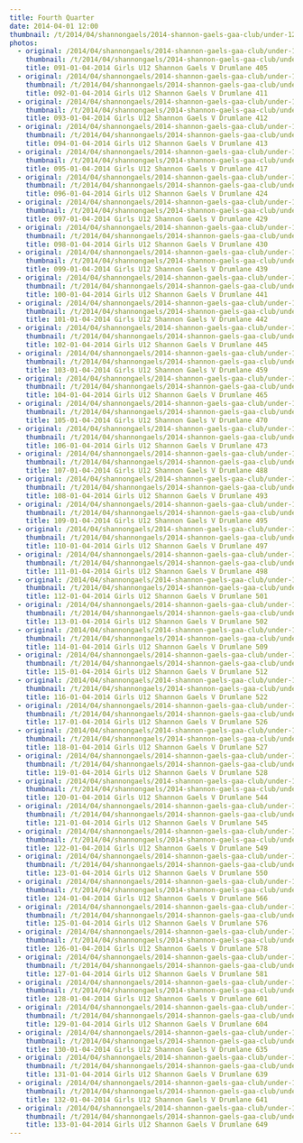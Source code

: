 ```yaml
---
title: Fourth Quarter
date: 2014-04-01 12:00
thumbnail: /t/2014/04/shannongaels/2014-shannon-gaels-gaa-club/under-12-girls-shannon-gaels-v-drumlane/fourth-quarter/091-01-04-2014-girls-u12-shannon-gaels-v-drumlane-405.jpg
photos:
  - original: /2014/04/shannongaels/2014-shannon-gaels-gaa-club/under-12-girls-shannon-gaels-v-drumlane/fourth-quarter/091-01-04-2014-girls-u12-shannon-gaels-v-drumlane-405.jpg
    thumbnail: /t/2014/04/shannongaels/2014-shannon-gaels-gaa-club/under-12-girls-shannon-gaels-v-drumlane/fourth-quarter/091-01-04-2014-girls-u12-shannon-gaels-v-drumlane-405.jpg
    title: 091-01-04-2014 Girls U12 Shannon Gaels V Drumlane 405
  - original: /2014/04/shannongaels/2014-shannon-gaels-gaa-club/under-12-girls-shannon-gaels-v-drumlane/fourth-quarter/092-01-04-2014-girls-u12-shannon-gaels-v-drumlane-411.jpg
    thumbnail: /t/2014/04/shannongaels/2014-shannon-gaels-gaa-club/under-12-girls-shannon-gaels-v-drumlane/fourth-quarter/092-01-04-2014-girls-u12-shannon-gaels-v-drumlane-411.jpg
    title: 092-01-04-2014 Girls U12 Shannon Gaels V Drumlane 411
  - original: /2014/04/shannongaels/2014-shannon-gaels-gaa-club/under-12-girls-shannon-gaels-v-drumlane/fourth-quarter/093-01-04-2014-girls-u12-shannon-gaels-v-drumlane-412.jpg
    thumbnail: /t/2014/04/shannongaels/2014-shannon-gaels-gaa-club/under-12-girls-shannon-gaels-v-drumlane/fourth-quarter/093-01-04-2014-girls-u12-shannon-gaels-v-drumlane-412.jpg
    title: 093-01-04-2014 Girls U12 Shannon Gaels V Drumlane 412
  - original: /2014/04/shannongaels/2014-shannon-gaels-gaa-club/under-12-girls-shannon-gaels-v-drumlane/fourth-quarter/094-01-04-2014-girls-u12-shannon-gaels-v-drumlane-413.jpg
    thumbnail: /t/2014/04/shannongaels/2014-shannon-gaels-gaa-club/under-12-girls-shannon-gaels-v-drumlane/fourth-quarter/094-01-04-2014-girls-u12-shannon-gaels-v-drumlane-413.jpg
    title: 094-01-04-2014 Girls U12 Shannon Gaels V Drumlane 413
  - original: /2014/04/shannongaels/2014-shannon-gaels-gaa-club/under-12-girls-shannon-gaels-v-drumlane/fourth-quarter/095-01-04-2014-girls-u12-shannon-gaels-v-drumlane-417.jpg
    thumbnail: /t/2014/04/shannongaels/2014-shannon-gaels-gaa-club/under-12-girls-shannon-gaels-v-drumlane/fourth-quarter/095-01-04-2014-girls-u12-shannon-gaels-v-drumlane-417.jpg
    title: 095-01-04-2014 Girls U12 Shannon Gaels V Drumlane 417
  - original: /2014/04/shannongaels/2014-shannon-gaels-gaa-club/under-12-girls-shannon-gaels-v-drumlane/fourth-quarter/096-01-04-2014-girls-u12-shannon-gaels-v-drumlane-424.jpg
    thumbnail: /t/2014/04/shannongaels/2014-shannon-gaels-gaa-club/under-12-girls-shannon-gaels-v-drumlane/fourth-quarter/096-01-04-2014-girls-u12-shannon-gaels-v-drumlane-424.jpg
    title: 096-01-04-2014 Girls U12 Shannon Gaels V Drumlane 424
  - original: /2014/04/shannongaels/2014-shannon-gaels-gaa-club/under-12-girls-shannon-gaels-v-drumlane/fourth-quarter/097-01-04-2014-girls-u12-shannon-gaels-v-drumlane-429.jpg
    thumbnail: /t/2014/04/shannongaels/2014-shannon-gaels-gaa-club/under-12-girls-shannon-gaels-v-drumlane/fourth-quarter/097-01-04-2014-girls-u12-shannon-gaels-v-drumlane-429.jpg
    title: 097-01-04-2014 Girls U12 Shannon Gaels V Drumlane 429
  - original: /2014/04/shannongaels/2014-shannon-gaels-gaa-club/under-12-girls-shannon-gaels-v-drumlane/fourth-quarter/098-01-04-2014-girls-u12-shannon-gaels-v-drumlane-430.jpg
    thumbnail: /t/2014/04/shannongaels/2014-shannon-gaels-gaa-club/under-12-girls-shannon-gaels-v-drumlane/fourth-quarter/098-01-04-2014-girls-u12-shannon-gaels-v-drumlane-430.jpg
    title: 098-01-04-2014 Girls U12 Shannon Gaels V Drumlane 430
  - original: /2014/04/shannongaels/2014-shannon-gaels-gaa-club/under-12-girls-shannon-gaels-v-drumlane/fourth-quarter/099-01-04-2014-girls-u12-shannon-gaels-v-drumlane-439.jpg
    thumbnail: /t/2014/04/shannongaels/2014-shannon-gaels-gaa-club/under-12-girls-shannon-gaels-v-drumlane/fourth-quarter/099-01-04-2014-girls-u12-shannon-gaels-v-drumlane-439.jpg
    title: 099-01-04-2014 Girls U12 Shannon Gaels V Drumlane 439
  - original: /2014/04/shannongaels/2014-shannon-gaels-gaa-club/under-12-girls-shannon-gaels-v-drumlane/fourth-quarter/100-01-04-2014-girls-u12-shannon-gaels-v-drumlane-441.jpg
    thumbnail: /t/2014/04/shannongaels/2014-shannon-gaels-gaa-club/under-12-girls-shannon-gaels-v-drumlane/fourth-quarter/100-01-04-2014-girls-u12-shannon-gaels-v-drumlane-441.jpg
    title: 100-01-04-2014 Girls U12 Shannon Gaels V Drumlane 441
  - original: /2014/04/shannongaels/2014-shannon-gaels-gaa-club/under-12-girls-shannon-gaels-v-drumlane/fourth-quarter/101-01-04-2014-girls-u12-shannon-gaels-v-drumlane-442.jpg
    thumbnail: /t/2014/04/shannongaels/2014-shannon-gaels-gaa-club/under-12-girls-shannon-gaels-v-drumlane/fourth-quarter/101-01-04-2014-girls-u12-shannon-gaels-v-drumlane-442.jpg
    title: 101-01-04-2014 Girls U12 Shannon Gaels V Drumlane 442
  - original: /2014/04/shannongaels/2014-shannon-gaels-gaa-club/under-12-girls-shannon-gaels-v-drumlane/fourth-quarter/102-01-04-2014-girls-u12-shannon-gaels-v-drumlane-445.jpg
    thumbnail: /t/2014/04/shannongaels/2014-shannon-gaels-gaa-club/under-12-girls-shannon-gaels-v-drumlane/fourth-quarter/102-01-04-2014-girls-u12-shannon-gaels-v-drumlane-445.jpg
    title: 102-01-04-2014 Girls U12 Shannon Gaels V Drumlane 445
  - original: /2014/04/shannongaels/2014-shannon-gaels-gaa-club/under-12-girls-shannon-gaels-v-drumlane/fourth-quarter/103-01-04-2014-girls-u12-shannon-gaels-v-drumlane-459.jpg
    thumbnail: /t/2014/04/shannongaels/2014-shannon-gaels-gaa-club/under-12-girls-shannon-gaels-v-drumlane/fourth-quarter/103-01-04-2014-girls-u12-shannon-gaels-v-drumlane-459.jpg
    title: 103-01-04-2014 Girls U12 Shannon Gaels V Drumlane 459
  - original: /2014/04/shannongaels/2014-shannon-gaels-gaa-club/under-12-girls-shannon-gaels-v-drumlane/fourth-quarter/104-01-04-2014-girls-u12-shannon-gaels-v-drumlane-465.jpg
    thumbnail: /t/2014/04/shannongaels/2014-shannon-gaels-gaa-club/under-12-girls-shannon-gaels-v-drumlane/fourth-quarter/104-01-04-2014-girls-u12-shannon-gaels-v-drumlane-465.jpg
    title: 104-01-04-2014 Girls U12 Shannon Gaels V Drumlane 465
  - original: /2014/04/shannongaels/2014-shannon-gaels-gaa-club/under-12-girls-shannon-gaels-v-drumlane/fourth-quarter/105-01-04-2014-girls-u12-shannon-gaels-v-drumlane-470.jpg
    thumbnail: /t/2014/04/shannongaels/2014-shannon-gaels-gaa-club/under-12-girls-shannon-gaels-v-drumlane/fourth-quarter/105-01-04-2014-girls-u12-shannon-gaels-v-drumlane-470.jpg
    title: 105-01-04-2014 Girls U12 Shannon Gaels V Drumlane 470
  - original: /2014/04/shannongaels/2014-shannon-gaels-gaa-club/under-12-girls-shannon-gaels-v-drumlane/fourth-quarter/106-01-04-2014-girls-u12-shannon-gaels-v-drumlane-473.jpg
    thumbnail: /t/2014/04/shannongaels/2014-shannon-gaels-gaa-club/under-12-girls-shannon-gaels-v-drumlane/fourth-quarter/106-01-04-2014-girls-u12-shannon-gaels-v-drumlane-473.jpg
    title: 106-01-04-2014 Girls U12 Shannon Gaels V Drumlane 473
  - original: /2014/04/shannongaels/2014-shannon-gaels-gaa-club/under-12-girls-shannon-gaels-v-drumlane/fourth-quarter/107-01-04-2014-girls-u12-shannon-gaels-v-drumlane-488.jpg
    thumbnail: /t/2014/04/shannongaels/2014-shannon-gaels-gaa-club/under-12-girls-shannon-gaels-v-drumlane/fourth-quarter/107-01-04-2014-girls-u12-shannon-gaels-v-drumlane-488.jpg
    title: 107-01-04-2014 Girls U12 Shannon Gaels V Drumlane 488
  - original: /2014/04/shannongaels/2014-shannon-gaels-gaa-club/under-12-girls-shannon-gaels-v-drumlane/fourth-quarter/108-01-04-2014-girls-u12-shannon-gaels-v-drumlane-493.jpg
    thumbnail: /t/2014/04/shannongaels/2014-shannon-gaels-gaa-club/under-12-girls-shannon-gaels-v-drumlane/fourth-quarter/108-01-04-2014-girls-u12-shannon-gaels-v-drumlane-493.jpg
    title: 108-01-04-2014 Girls U12 Shannon Gaels V Drumlane 493
  - original: /2014/04/shannongaels/2014-shannon-gaels-gaa-club/under-12-girls-shannon-gaels-v-drumlane/fourth-quarter/109-01-04-2014-girls-u12-shannon-gaels-v-drumlane-495.jpg
    thumbnail: /t/2014/04/shannongaels/2014-shannon-gaels-gaa-club/under-12-girls-shannon-gaels-v-drumlane/fourth-quarter/109-01-04-2014-girls-u12-shannon-gaels-v-drumlane-495.jpg
    title: 109-01-04-2014 Girls U12 Shannon Gaels V Drumlane 495
  - original: /2014/04/shannongaels/2014-shannon-gaels-gaa-club/under-12-girls-shannon-gaels-v-drumlane/fourth-quarter/110-01-04-2014-girls-u12-shannon-gaels-v-drumlane-497.jpg
    thumbnail: /t/2014/04/shannongaels/2014-shannon-gaels-gaa-club/under-12-girls-shannon-gaels-v-drumlane/fourth-quarter/110-01-04-2014-girls-u12-shannon-gaels-v-drumlane-497.jpg
    title: 110-01-04-2014 Girls U12 Shannon Gaels V Drumlane 497
  - original: /2014/04/shannongaels/2014-shannon-gaels-gaa-club/under-12-girls-shannon-gaels-v-drumlane/fourth-quarter/111-01-04-2014-girls-u12-shannon-gaels-v-drumlane-498.jpg
    thumbnail: /t/2014/04/shannongaels/2014-shannon-gaels-gaa-club/under-12-girls-shannon-gaels-v-drumlane/fourth-quarter/111-01-04-2014-girls-u12-shannon-gaels-v-drumlane-498.jpg
    title: 111-01-04-2014 Girls U12 Shannon Gaels V Drumlane 498
  - original: /2014/04/shannongaels/2014-shannon-gaels-gaa-club/under-12-girls-shannon-gaels-v-drumlane/fourth-quarter/112-01-04-2014-girls-u12-shannon-gaels-v-drumlane-501.jpg
    thumbnail: /t/2014/04/shannongaels/2014-shannon-gaels-gaa-club/under-12-girls-shannon-gaels-v-drumlane/fourth-quarter/112-01-04-2014-girls-u12-shannon-gaels-v-drumlane-501.jpg
    title: 112-01-04-2014 Girls U12 Shannon Gaels V Drumlane 501
  - original: /2014/04/shannongaels/2014-shannon-gaels-gaa-club/under-12-girls-shannon-gaels-v-drumlane/fourth-quarter/113-01-04-2014-girls-u12-shannon-gaels-v-drumlane-502.jpg
    thumbnail: /t/2014/04/shannongaels/2014-shannon-gaels-gaa-club/under-12-girls-shannon-gaels-v-drumlane/fourth-quarter/113-01-04-2014-girls-u12-shannon-gaels-v-drumlane-502.jpg
    title: 113-01-04-2014 Girls U12 Shannon Gaels V Drumlane 502
  - original: /2014/04/shannongaels/2014-shannon-gaels-gaa-club/under-12-girls-shannon-gaels-v-drumlane/fourth-quarter/114-01-04-2014-girls-u12-shannon-gaels-v-drumlane-509.jpg
    thumbnail: /t/2014/04/shannongaels/2014-shannon-gaels-gaa-club/under-12-girls-shannon-gaels-v-drumlane/fourth-quarter/114-01-04-2014-girls-u12-shannon-gaels-v-drumlane-509.jpg
    title: 114-01-04-2014 Girls U12 Shannon Gaels V Drumlane 509
  - original: /2014/04/shannongaels/2014-shannon-gaels-gaa-club/under-12-girls-shannon-gaels-v-drumlane/fourth-quarter/115-01-04-2014-girls-u12-shannon-gaels-v-drumlane-512.jpg
    thumbnail: /t/2014/04/shannongaels/2014-shannon-gaels-gaa-club/under-12-girls-shannon-gaels-v-drumlane/fourth-quarter/115-01-04-2014-girls-u12-shannon-gaels-v-drumlane-512.jpg
    title: 115-01-04-2014 Girls U12 Shannon Gaels V Drumlane 512
  - original: /2014/04/shannongaels/2014-shannon-gaels-gaa-club/under-12-girls-shannon-gaels-v-drumlane/fourth-quarter/116-01-04-2014-girls-u12-shannon-gaels-v-drumlane-522.jpg
    thumbnail: /t/2014/04/shannongaels/2014-shannon-gaels-gaa-club/under-12-girls-shannon-gaels-v-drumlane/fourth-quarter/116-01-04-2014-girls-u12-shannon-gaels-v-drumlane-522.jpg
    title: 116-01-04-2014 Girls U12 Shannon Gaels V Drumlane 522
  - original: /2014/04/shannongaels/2014-shannon-gaels-gaa-club/under-12-girls-shannon-gaels-v-drumlane/fourth-quarter/117-01-04-2014-girls-u12-shannon-gaels-v-drumlane-526.jpg
    thumbnail: /t/2014/04/shannongaels/2014-shannon-gaels-gaa-club/under-12-girls-shannon-gaels-v-drumlane/fourth-quarter/117-01-04-2014-girls-u12-shannon-gaels-v-drumlane-526.jpg
    title: 117-01-04-2014 Girls U12 Shannon Gaels V Drumlane 526
  - original: /2014/04/shannongaels/2014-shannon-gaels-gaa-club/under-12-girls-shannon-gaels-v-drumlane/fourth-quarter/118-01-04-2014-girls-u12-shannon-gaels-v-drumlane-527.jpg
    thumbnail: /t/2014/04/shannongaels/2014-shannon-gaels-gaa-club/under-12-girls-shannon-gaels-v-drumlane/fourth-quarter/118-01-04-2014-girls-u12-shannon-gaels-v-drumlane-527.jpg
    title: 118-01-04-2014 Girls U12 Shannon Gaels V Drumlane 527
  - original: /2014/04/shannongaels/2014-shannon-gaels-gaa-club/under-12-girls-shannon-gaels-v-drumlane/fourth-quarter/119-01-04-2014-girls-u12-shannon-gaels-v-drumlane-528.jpg
    thumbnail: /t/2014/04/shannongaels/2014-shannon-gaels-gaa-club/under-12-girls-shannon-gaels-v-drumlane/fourth-quarter/119-01-04-2014-girls-u12-shannon-gaels-v-drumlane-528.jpg
    title: 119-01-04-2014 Girls U12 Shannon Gaels V Drumlane 528
  - original: /2014/04/shannongaels/2014-shannon-gaels-gaa-club/under-12-girls-shannon-gaels-v-drumlane/fourth-quarter/120-01-04-2014-girls-u12-shannon-gaels-v-drumlane-544.jpg
    thumbnail: /t/2014/04/shannongaels/2014-shannon-gaels-gaa-club/under-12-girls-shannon-gaels-v-drumlane/fourth-quarter/120-01-04-2014-girls-u12-shannon-gaels-v-drumlane-544.jpg
    title: 120-01-04-2014 Girls U12 Shannon Gaels V Drumlane 544
  - original: /2014/04/shannongaels/2014-shannon-gaels-gaa-club/under-12-girls-shannon-gaels-v-drumlane/fourth-quarter/121-01-04-2014-girls-u12-shannon-gaels-v-drumlane-545.jpg
    thumbnail: /t/2014/04/shannongaels/2014-shannon-gaels-gaa-club/under-12-girls-shannon-gaels-v-drumlane/fourth-quarter/121-01-04-2014-girls-u12-shannon-gaels-v-drumlane-545.jpg
    title: 121-01-04-2014 Girls U12 Shannon Gaels V Drumlane 545
  - original: /2014/04/shannongaels/2014-shannon-gaels-gaa-club/under-12-girls-shannon-gaels-v-drumlane/fourth-quarter/122-01-04-2014-girls-u12-shannon-gaels-v-drumlane-549.jpg
    thumbnail: /t/2014/04/shannongaels/2014-shannon-gaels-gaa-club/under-12-girls-shannon-gaels-v-drumlane/fourth-quarter/122-01-04-2014-girls-u12-shannon-gaels-v-drumlane-549.jpg
    title: 122-01-04-2014 Girls U12 Shannon Gaels V Drumlane 549
  - original: /2014/04/shannongaels/2014-shannon-gaels-gaa-club/under-12-girls-shannon-gaels-v-drumlane/fourth-quarter/123-01-04-2014-girls-u12-shannon-gaels-v-drumlane-550.jpg
    thumbnail: /t/2014/04/shannongaels/2014-shannon-gaels-gaa-club/under-12-girls-shannon-gaels-v-drumlane/fourth-quarter/123-01-04-2014-girls-u12-shannon-gaels-v-drumlane-550.jpg
    title: 123-01-04-2014 Girls U12 Shannon Gaels V Drumlane 550
  - original: /2014/04/shannongaels/2014-shannon-gaels-gaa-club/under-12-girls-shannon-gaels-v-drumlane/fourth-quarter/124-01-04-2014-girls-u12-shannon-gaels-v-drumlane-566.jpg
    thumbnail: /t/2014/04/shannongaels/2014-shannon-gaels-gaa-club/under-12-girls-shannon-gaels-v-drumlane/fourth-quarter/124-01-04-2014-girls-u12-shannon-gaels-v-drumlane-566.jpg
    title: 124-01-04-2014 Girls U12 Shannon Gaels V Drumlane 566
  - original: /2014/04/shannongaels/2014-shannon-gaels-gaa-club/under-12-girls-shannon-gaels-v-drumlane/fourth-quarter/125-01-04-2014-girls-u12-shannon-gaels-v-drumlane-576.jpg
    thumbnail: /t/2014/04/shannongaels/2014-shannon-gaels-gaa-club/under-12-girls-shannon-gaels-v-drumlane/fourth-quarter/125-01-04-2014-girls-u12-shannon-gaels-v-drumlane-576.jpg
    title: 125-01-04-2014 Girls U12 Shannon Gaels V Drumlane 576
  - original: /2014/04/shannongaels/2014-shannon-gaels-gaa-club/under-12-girls-shannon-gaels-v-drumlane/fourth-quarter/126-01-04-2014-girls-u12-shannon-gaels-v-drumlane-578.jpg
    thumbnail: /t/2014/04/shannongaels/2014-shannon-gaels-gaa-club/under-12-girls-shannon-gaels-v-drumlane/fourth-quarter/126-01-04-2014-girls-u12-shannon-gaels-v-drumlane-578.jpg
    title: 126-01-04-2014 Girls U12 Shannon Gaels V Drumlane 578
  - original: /2014/04/shannongaels/2014-shannon-gaels-gaa-club/under-12-girls-shannon-gaels-v-drumlane/fourth-quarter/127-01-04-2014-girls-u12-shannon-gaels-v-drumlane-581.jpg
    thumbnail: /t/2014/04/shannongaels/2014-shannon-gaels-gaa-club/under-12-girls-shannon-gaels-v-drumlane/fourth-quarter/127-01-04-2014-girls-u12-shannon-gaels-v-drumlane-581.jpg
    title: 127-01-04-2014 Girls U12 Shannon Gaels V Drumlane 581
  - original: /2014/04/shannongaels/2014-shannon-gaels-gaa-club/under-12-girls-shannon-gaels-v-drumlane/fourth-quarter/128-01-04-2014-girls-u12-shannon-gaels-v-drumlane-601.jpg
    thumbnail: /t/2014/04/shannongaels/2014-shannon-gaels-gaa-club/under-12-girls-shannon-gaels-v-drumlane/fourth-quarter/128-01-04-2014-girls-u12-shannon-gaels-v-drumlane-601.jpg
    title: 128-01-04-2014 Girls U12 Shannon Gaels V Drumlane 601
  - original: /2014/04/shannongaels/2014-shannon-gaels-gaa-club/under-12-girls-shannon-gaels-v-drumlane/fourth-quarter/129-01-04-2014-girls-u12-shannon-gaels-v-drumlane-604.jpg
    thumbnail: /t/2014/04/shannongaels/2014-shannon-gaels-gaa-club/under-12-girls-shannon-gaels-v-drumlane/fourth-quarter/129-01-04-2014-girls-u12-shannon-gaels-v-drumlane-604.jpg
    title: 129-01-04-2014 Girls U12 Shannon Gaels V Drumlane 604
  - original: /2014/04/shannongaels/2014-shannon-gaels-gaa-club/under-12-girls-shannon-gaels-v-drumlane/fourth-quarter/130-01-04-2014-girls-u12-shannon-gaels-v-drumlane-635.jpg
    thumbnail: /t/2014/04/shannongaels/2014-shannon-gaels-gaa-club/under-12-girls-shannon-gaels-v-drumlane/fourth-quarter/130-01-04-2014-girls-u12-shannon-gaels-v-drumlane-635.jpg
    title: 130-01-04-2014 Girls U12 Shannon Gaels V Drumlane 635
  - original: /2014/04/shannongaels/2014-shannon-gaels-gaa-club/under-12-girls-shannon-gaels-v-drumlane/fourth-quarter/131-01-04-2014-girls-u12-shannon-gaels-v-drumlane-639.jpg
    thumbnail: /t/2014/04/shannongaels/2014-shannon-gaels-gaa-club/under-12-girls-shannon-gaels-v-drumlane/fourth-quarter/131-01-04-2014-girls-u12-shannon-gaels-v-drumlane-639.jpg
    title: 131-01-04-2014 Girls U12 Shannon Gaels V Drumlane 639
  - original: /2014/04/shannongaels/2014-shannon-gaels-gaa-club/under-12-girls-shannon-gaels-v-drumlane/fourth-quarter/132-01-04-2014-girls-u12-shannon-gaels-v-drumlane-641.jpg
    thumbnail: /t/2014/04/shannongaels/2014-shannon-gaels-gaa-club/under-12-girls-shannon-gaels-v-drumlane/fourth-quarter/132-01-04-2014-girls-u12-shannon-gaels-v-drumlane-641.jpg
    title: 132-01-04-2014 Girls U12 Shannon Gaels V Drumlane 641
  - original: /2014/04/shannongaels/2014-shannon-gaels-gaa-club/under-12-girls-shannon-gaels-v-drumlane/fourth-quarter/133-01-04-2014-girls-u12-shannon-gaels-v-drumlane-649.jpg
    thumbnail: /t/2014/04/shannongaels/2014-shannon-gaels-gaa-club/under-12-girls-shannon-gaels-v-drumlane/fourth-quarter/133-01-04-2014-girls-u12-shannon-gaels-v-drumlane-649.jpg
    title: 133-01-04-2014 Girls U12 Shannon Gaels V Drumlane 649
---
```

